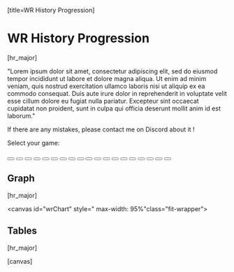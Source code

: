 [title=WR History Progression]
# WR History Progression
[hr_major]  

"Lorem ipsum dolor sit amet, consectetur adipiscing elit, sed do eiusmod tempor incididunt ut labore et dolore magna aliqua. Ut enim ad minim veniam, quis nostrud exercitation ullamco laboris nisi ut aliquip ex ea commodo consequat. Duis aute irure dolor in reprehenderit in voluptate velit esse cillum dolore eu fugiat nulla pariatur. Excepteur sint occaecat cupidatat non proident, sunt in culpa qui officia deserunt mollit anim id est laborum."


If there are any mistakes, please contact me on Discord about it !

Select your game: 





<div id="wr-game-buttons">
    <button href="#/wr/th01" data-game="th01" class="card-game"><div></div><span></span><div></div></button>
    <button href="#/wr/th02" data-game="th02" class="card-game"><div></div><span></span><div></div></button>
    <button href="#/wr/th03" data-game="th03" class="card-game"><div></div><span></span><div></div></button>
    <button href="#/wr/th04" data-game="th04" class="card-game"><div></div><span></span><div></div></button>
    <button href="#/wr/th05" data-game="th05" class="card-game"><div></div><span></span><div></div></button>
    <button href="#/wr/th06" data-game="th06" class="card-game"><div></div><span></span><div></div></button>
    <button href="#/wr/th07" data-game="th07" class="card-game"><div></div><span></span><div></div></button>
    <button href="#/wr/th08" data-game="th08" class="card-game"><div></div><span></span><div></div></button>
    <button href="#/wr/th09" data-game="th09" class="card-game"><div></div><span></span><div></div></button>
    <button href="#/wr/th10" data-game="th10" class="card-game"><div></div><span></span><div></div></button>
    <button href="#/wr/th11" data-game="th11" class="card-game"><div></div><span></span><div></div></button>
    <button href="#/wr/th12" data-game="th12" class="card-game"><div></div><span></span><div></div></button>
    <button href="#/wr/th128" data-game="th128" class="card-game"><div></div><span></span><div></div></button>
    <button href="#/wr/th13" data-game="th13" class="card-game"><div></div><span></span><div></div></button>
    <button href="#/wr/th14" data-game="th14" class="card-game"><div></div><span></span><div></div></button>
    <button href="#/wr/th15" data-game="th15" class="card-game"><div></div><span></span><div></div></button>
    <button href="#/wr/th16" data-game="th16" class="card-game"><div></div><span></span><div></div></button>
    <button href="#/wr/th17" data-game="th17" class="card-game"><div></div><span></span><div></div></button>
    <button href="#/wr/th18" data-game="th18" class="card-game"><div></div><span></span><div></div></button>
</div>

## Graph
[hr_major]


<canvas id="wrChart" style=" max-width: 95%"class="fit-wrapper"></canvas>

## Tables
[hr_major]

[canvas]

<section id='main-wr-tables' style="display: grid; justify-items: stretch; justify-content: center;">
<div id="wr-buttons"></div>
<div id="wr-tables"></div>
</section>
